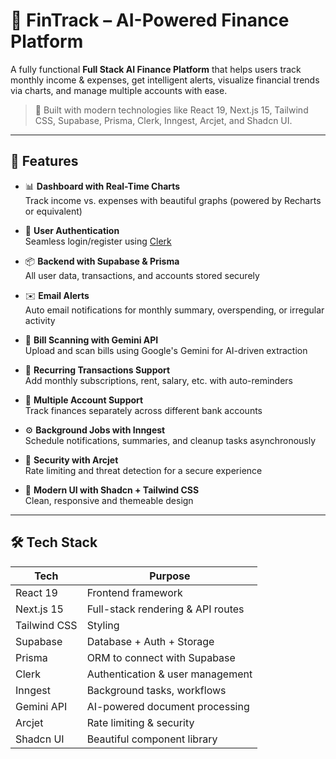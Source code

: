 # 💸 FinTrack – AI-Powered Finance Platform

A fully functional **Full Stack AI Finance Platform** that helps users track monthly income & expenses, get intelligent alerts, visualize financial trends via charts, and manage multiple accounts with ease.

> 🚀 Built with modern technologies like React 19, Next.js 15, Tailwind CSS, Supabase, Prisma, Clerk, Inngest, Arcjet, and Shadcn UI.

---

## 🧠 Features

- 📊 **Dashboard with Real-Time Charts**  
  Track income vs. expenses with beautiful graphs (powered by Recharts or equivalent)

- 🔐 **User Authentication**  
  Seamless login/register using [Clerk](https://clerk.com)

- 📦 **Backend with Supabase & Prisma**  
  All user data, transactions, and accounts stored securely

- ✉️ **Email Alerts**  
  Auto email notifications for monthly summary, overspending, or irregular activity

- 🧾 **Bill Scanning with Gemini API**  
  Upload and scan bills using Google's Gemini for AI-driven extraction

- 🔁 **Recurring Transactions Support**  
  Add monthly subscriptions, rent, salary, etc. with auto-reminders

- 🏦 **Multiple Account Support**  
  Track finances separately across different bank accounts

- ⚙️ **Background Jobs with Inngest**  
  Schedule notifications, summaries, and cleanup tasks asynchronously

- 🔐 **Security with Arcjet**  
  Rate limiting and threat detection for a secure experience

- 🎨 **Modern UI with Shadcn + Tailwind CSS**  
  Clean, responsive and themeable design

---

## 🛠️ Tech Stack

| Tech         | Purpose                             |
|--------------|--------------------------------------|
| React 19     | Frontend framework                   |
| Next.js 15   | Full-stack rendering & API routes    |
| Tailwind CSS | Styling                              |
| Supabase     | Database + Auth + Storage            |
| Prisma       | ORM to connect with Supabase         |
| Clerk        | Authentication & user management     |
| Inngest      | Background tasks, workflows          |
| Gemini API   | AI-powered document processing       |
| Arcjet       | Rate limiting & security             |
| Shadcn UI    | Beautiful component library          |
